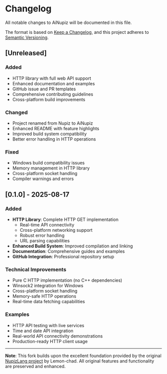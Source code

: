 # Changelog

All notable changes to AiNupiz will be documented in this file.

The format is based on [Keep a Changelog](https://keepachangelog.com/en/1.0.0/),
and this project adheres to [Semantic Versioning](https://semver.org/spec/v2.0.0.html).

## [Unreleased]

### Added
- HTTP library with full web API support
- Enhanced documentation and examples
- GitHub issue and PR templates
- Comprehensive contributing guidelines
- Cross-platform build improvements

### Changed
- Project renamed from Nupiz to AiNupiz
- Enhanced README with feature highlights
- Improved build system compatibility
- Better error handling in HTTP operations

### Fixed
- Windows build compatibility issues
- Memory management in HTTP library
- Cross-platform socket handling
- Compiler warnings and errors

## [0.1.0] - 2025-08-17

### Added
- **HTTP Library**: Complete HTTP GET implementation
  - Real-time API connectivity
  - Cross-platform networking support
  - Robust error handling
  - URL parsing capabilities
- **Enhanced Build System**: Improved compilation and linking
- **Documentation**: Comprehensive guides and examples
- **GitHub Integration**: Professional repository setup

### Technical Improvements
- Pure C HTTP implementation (no C++ dependencies)
- Winsock2 integration for Windows
- Cross-platform socket handling
- Memory-safe HTTP operations
- Real-time data fetching capabilities

### Examples
- HTTP API testing with live services
- Time and date API integration
- Real-world API connectivity demonstrations
- Production-ready HTTP client usage

---

**Note**: This fork builds upon the excellent foundation provided by the original [NupizLang project](https://github.com/Lemon-chad/NupizLang) by Lemon-chad. All original features and functionality are preserved and enhanced.
